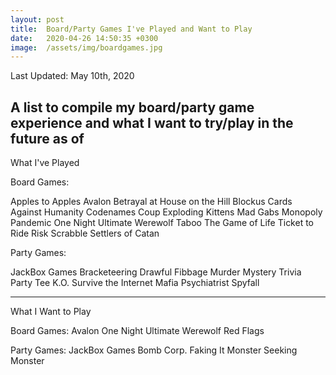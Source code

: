 ```yaml
---
layout: post
title:  Board/Party Games I've Played and Want to Play
date:   2020-04-26 14:50:35 +0300
image:  /assets/img/boardgames.jpg
---
```

Last Updated: May 10th, 2020

A list to compile my board/party game experience and what I want to try/play in the future as of
---

What I've Played

Board Games:

Apples to Apples
Avalon
Betrayal at House on the Hill
Blockus
Cards Against Humanity
Codenames
Coup
Exploding Kittens
Mad Gabs
Monopoly
Pandemic
One Night Ultimate Werewolf
Taboo
The Game of Life
Ticket to Ride
Risk
Scrabble
Settlers of Catan


Party Games:

JackBox Games
  Bracketeering
  Drawful
  Fibbage
  Murder Mystery Trivia Party
  Tee K.O.
  Survive the Internet
Mafia
Psychiatrist
Spyfall

---

What I Want to Play

Board Games:
Avalon
One Night Ultimate Werewolf
Red Flags

Party Games:
JackBox Games
  Bomb Corp.
  Faking It
  Monster Seeking Monster
